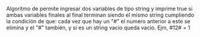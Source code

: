 Algoritmo de permite ingresar dos variables de tipo string y imprime true si ambas variables finales al final terminan siendo el mismo string cumpliendo la condición de que:
cada vez que hay un "#" el numero anterior a este se elimina y el "#" también, y si es un string vacio queda vacio. Ejm, #12# = 1
